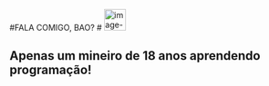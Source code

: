 
#FALA COMIGO, BAO? #
<img alt="image-removebg-preview (10)" height="38" src="https://user-images.githubusercontent.com/80597337/198156394-4e80f5fc-ef0f-4b6b-bf87-715e7af96fe0.png" width="38"/>
## Apenas um mineiro de 18 anos aprendendo programação! ##
